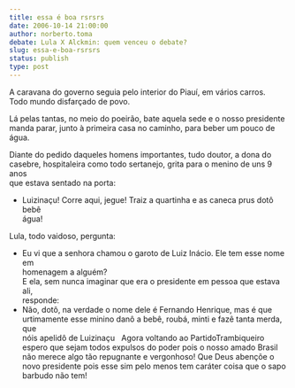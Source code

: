 ```yaml
---
title: essa é boa rsrsrs
date: 2006-10-14 21:00:00
author: norberto.toma
debate: Lula X Alckmin: quem venceu o debate?
slug: essa-e-boa-rsrsrs
status: publish 
type: post
---
```


A caravana do governo seguia pelo interior do Piauí, em vários carros.  
Todo mundo disfarçado de povo.  
  
Lá pelas tantas, no meio do poeirão, bate aquela sede e o nosso presidente  
manda parar, junto à primeira casa no caminho, para beber um pouco de água.  
  
Diante do pedido daqueles homens importantes, tudo doutor, a dona do  
casebre, hospitaleira como todo sertanejo, grita para o menino de uns 9 anos  
que estava sentado na porta:  
  
- Luizinaçu! Corre aqui, jegue! Traiz a quartinha e as caneca prus dotô bebê  
água!  
  
Lula, todo vaidoso, pergunta:  
- Eu vi que a senhora chamou o garoto de Luiz Inácio. Ele tem esse nome em  
homenagem a alguém?  
E ela, sem nunca imaginar que era o presidente em pessoa que estava ali,  
responde:  
- Não, dotô, na verdade o nome dele é Fernando Henrique, mas é que  
urtimamente esse minino danô a bebê, roubá, minti e fazê tanta merda, que  
nóis apelidô de Luizinaçu 
 
Agora voltando ao PartidoTrambiqueiro espero que sejam todos expulsos do poder pois o nosso amado Brasil não merece algo tão repugnante e vergonhoso! Que Deus abençõe o novo presidente pois esse sim pelo menos tem caráter coisa que o sapo barbudo não tem!
